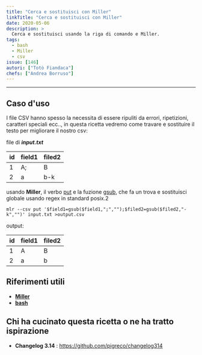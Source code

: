 ```yaml
---
title: "Cerca e sostituisci con Miller"
linkTitle: "Cerca e sostituisci con Miller"
date: 2020-05-06
description: >
  Cerca e sostituisci usando la riga di comando e Miller.
tags:
  - bash
  - Miller
  - csv
issue: [146]
autori: ["Totò Fiandaca"]
chefs: ["Andrea Borruso"]
---
```


---

## Caso d'uso

I file CSV hanno spesso la necessita di essere ripuliti da errori, ripetizioni, caratteri speciali ecc.., in questa ricetta vedremo come travare e sostituire il testo per migliorare il nostro csv:

file di _**input.txt**_

| id  | field1 | filed2 |
| --- | ------ | ------ |
| 1   | A;     | B      |
| 2   | a      | b-k    |

usando **Miller**, il verbo [put](http://johnkerl.org/miller/doc/reference-verbs.html#put) e la fuzione [gsub](http://johnkerl.org/miller/doc/reference-dsl.html#gsub), che fa un trova e sostituisci globale usando regex in standard posix.2

```
mlr --csv put '$field1=gsub($field1,";","");$filed2=gsub($filed2,"-k","")' input.txt >output.csv
```

output:

| id  | field1 | filed2 | 
| --- | ------ | ------ |
| 1   | A      | B      | 
| 2   | a      | b      | 


## Riferimenti utili

- [**Miller**](http://johnkerl.org/miller/doc/reference.html)
- [**bash**](https://it.wikipedia.org/wiki/Bash)

## Chi ha cucinato questa ricetta o ne ha tratto ispirazione

- **Changelog 3.14** : <https://github.com/pigreco/changelog314>
